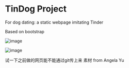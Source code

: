 # TinDog Project

For dog dating: a static webpage imitating Tinder

Based on bootstrap

![image](https://github.com/DMGoose/TinDog_Project/assets/126939291/b5cd80dd-32d2-4605-a5f3-019f65aa3d0e)

![image](https://github.com/DMGoose/TinDog_Project/assets/126939291/713b7407-819c-48cb-b745-9a4acf288bb0)


试一下之前做的网页能不能通过git传上来
素材 from Angela Yu
